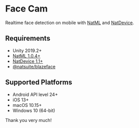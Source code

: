 # Face Cam

Realtime face detection on mobile with [NatML](https://github.com/natsuite/NatML) and [NatDevice](https://assetstore.unity.com/packages/tools/integration/natdevice-media-device-api-162053).

## Requirements
- Unity 2019.2+
- [NatML 1.0.4+](https://github.com/natsuite/NatML)
- [NatDevice 1.1+](https://assetstore.unity.com/packages/tools/integration/natdevice-media-device-api-162053)
- [@natsuite/blazeface](https://hub.natml.ai/@natsuite/blazeface)

## Supported Platforms
- Android API level 24+
- iOS 13+
- macOS 10.15+
- Windows 10 (64-bit)

Thank you very much!